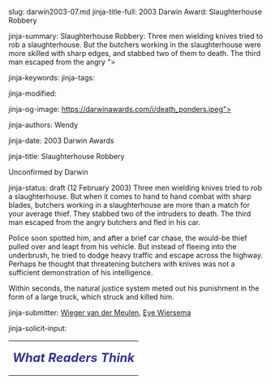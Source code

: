 slug: darwin2003-07.md
jinja-title-full: 2003 Darwin Award: Slaughterhouse Robbery

jinja-summary: Slaughterhouse Robbery: Three men wielding knives tried to rob a slaughterhouse. But the butchers working in the slaughterhouse were more skilled with sharp edges, and stabbed two of them to death. The third man escaped from the angry ">

jinja-keywords:
jinja-tags:

jinja-modified:

jinja-og-image: https://darwinawards.com/i/death_ponders.jpeg">

jinja-authors: Wendy

jinja-date: 2003 Darwin Awards


jinja-title: Slaughterhouse Robbery

Unconfirmed by Darwin

jinja-status: draft
(12 February 2003) Three men wielding knives tried to rob a
slaughterhouse. But when it comes to hand to hand combat with sharp blades,
butchers working in a slaughterhouse are more than a match for your average
thief.	They stabbed two of the intruders to death. The third man escaped
from the angry butchers and fled in his car.

Police soon spotted him, and after a brief car chase, the would-be thief
pulled over and leapt from his vehicle.	 But instead of fleeing into the
underbrush, he tried to dodge heavy traffic and escape across the highway.
Perhaps he thought that threatening butchers with knives was not a
sufficient demonstration of his intelligence.

Within seconds, the natural
justice system meted out his punishment in the form of a large truck, which
struck and killed him.
<P align=center>
<!--#include virtual="/inc/votebar_viewvoteonly" -->

jinja-submitter: <A HREF="mailto:REMOVE-">Wieger van der Meulen</A>, <A HREF="mailto:REMOVE-">Eye Wiersema</A>

jinja-solicit-input:

<TABLE border=0 width=80% cellpadding="10">
<TR>
<TD align=center>

<P align="center"><FONT size="+2" color="#333399">
<B><I>What Readers Think</I></B></FONT></P>

<!-- comment -->




<!--#include file=nav_2003.html -->


